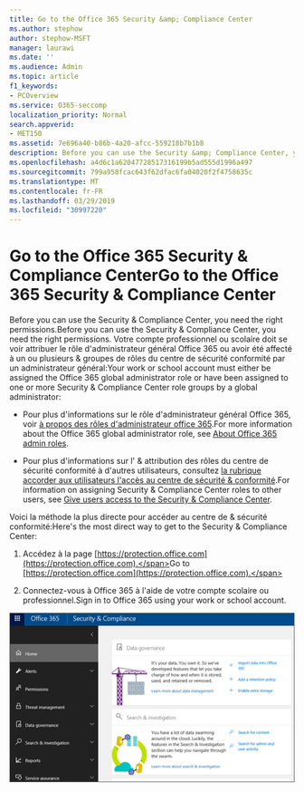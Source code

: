 ```yaml
---
title: Go to the Office 365 Security &amp; Compliance Center
ms.author: stephow
author: stephow-MSFT
manager: laurawi
ms.date: ''
ms.audience: Admin
ms.topic: article
f1_keywords:
- PCOverview
ms.service: O365-seccomp
localization_priority: Normal
search.appverid:
- MET150
ms.assetid: 7e696a40-b86b-4a20-afcc-559218b7b1b8
description: Before you can use the Security &amp; Compliance Center, you need the right permissions. Votre compte professionnel ou scolaire doit se voir attribuer le rôle d'administrateur général Office 365 ou avoir été affecté à un ou plusieurs &amp; groupes de rôles du centre de sécurité conformité par un administrateur général.
ms.openlocfilehash: a4d6c1a62047728517316199b5ad555d1996a497
ms.sourcegitcommit: 799a958fcac643f62dfac6fa04020f2f4758635c
ms.translationtype: MT
ms.contentlocale: fr-FR
ms.lasthandoff: 03/29/2019
ms.locfileid: "30997220"
---
```

# <a name="go-to-the-office-365-security-amp-compliance-center"></a><span data-ttu-id="09238-104">Go to the Office 365 Security &amp; Compliance Center</span><span class="sxs-lookup"><span data-stu-id="09238-104">Go to the Office 365 Security &amp; Compliance Center</span></span>

<span data-ttu-id="09238-105">Before you can use the Security &amp; Compliance Center, you need the right permissions.</span><span class="sxs-lookup"><span data-stu-id="09238-105">Before you can use the Security &amp; Compliance Center, you need the right permissions.</span></span> <span data-ttu-id="09238-106">Votre compte professionnel ou scolaire doit se voir attribuer le rôle d'administrateur général Office 365 ou avoir été affecté à un ou plusieurs &amp; groupes de rôles du centre de sécurité conformité par un administrateur général:</span><span class="sxs-lookup"><span data-stu-id="09238-106">Your work or school account must either be assigned the Office 365 global administrator role or have been assigned to one or more Security &amp; Compliance Center role groups by a global administrator:</span></span>
  
- <span data-ttu-id="09238-107">Pour plus d'informations sur le rôle d'administrateur général Office 365, voir [à propos des rôles d'administrateur office 365](https://support.office.com/article/da585eea-f576-4f55-a1e0-87090b6aaa9d).</span><span class="sxs-lookup"><span data-stu-id="09238-107">For more information about the Office 365 global administrator role, see [About Office 365 admin roles](https://support.office.com/article/da585eea-f576-4f55-a1e0-87090b6aaa9d).</span></span> 
    
- <span data-ttu-id="09238-108">Pour plus d'informations sur l' &amp; attribution des rôles du centre de sécurité conformité à d'autres utilisateurs, consultez [la rubrique accorder aux utilisateurs l'accès au centre de sécurité &amp; conformité](grant-access-to-the-security-and-compliance-center.md).</span><span class="sxs-lookup"><span data-stu-id="09238-108">For information on assigning Security &amp; Compliance Center roles to other users, see [Give users access to the Security &amp; Compliance Center](grant-access-to-the-security-and-compliance-center.md).</span></span>
    
<span data-ttu-id="09238-109">Voici la méthode la plus directe pour accéder au centre de &amp; sécurité conformité:</span><span class="sxs-lookup"><span data-stu-id="09238-109">Here's the most direct way to get to the Security &amp; Compliance Center:</span></span>
  
1. <span data-ttu-id="09238-110">Accédez à la page [https://protection.office.com](https://protection.office.com).</span><span class="sxs-lookup"><span data-stu-id="09238-110">Go to [https://protection.office.com](https://protection.office.com).</span></span>
    
2. <span data-ttu-id="09238-111">Connectez-vous à Office 365 à l'aide de votre compte scolaire ou professionnel.</span><span class="sxs-lookup"><span data-stu-id="09238-111">Sign in to Office 365 using your work or school account.</span></span>
    
![Page d'accueil &amp; du centre de sécurité conformité Office 365](media/f1d35324-ac44-4f59-96a7-b11767b43201.png)
  

